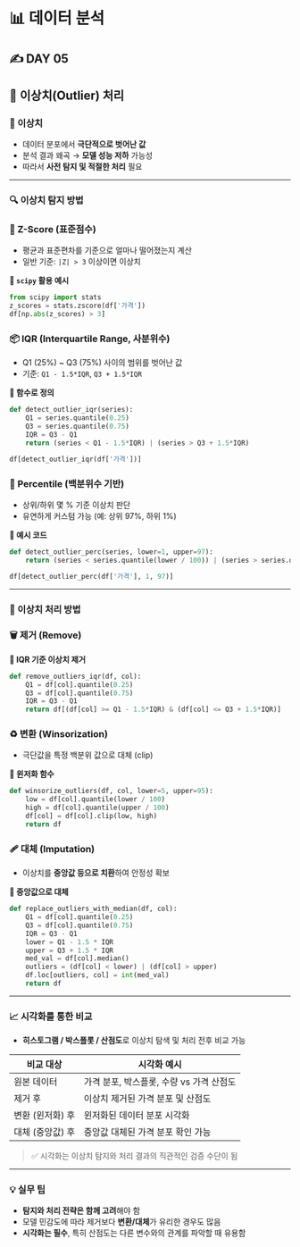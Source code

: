 # 📊 데이터 분석

## ✍️ DAY 05

## 🔧 이상치(Outlier) 처리

### 🎈 이상치

- 데이터 분포에서 **극단적으로 벗어난 값**
- 분석 결과 왜곡 → **모델 성능 저하** 가능성
- 따라서 **사전 탐지 및 적절한 처리** 필요

---

### 🔍 이상치 탐지 방법

### 🧮 Z-Score (표준점수)

- 평균과 표준편차를 기준으로 얼마나 떨어졌는지 계산
- 일반 기준: `|Z| > 3` 이상이면 이상치

**📝 `scipy` 활용 예시**

```python
from scipy import stats
z_scores = stats.zscore(df['가격'])
df[np.abs(z_scores) > 3]
```

### 📦 IQR (Interquartile Range, 사분위수)

- Q1 (25%) ~ Q3 (75%) 사이의 범위를 벗어난 값
- 기준: `Q1 - 1.5*IQR`, `Q3 + 1.5*IQR`

**📝 함수로 정의**

```python
def detect_outlier_iqr(series):
    Q1 = series.quantile(0.25)
    Q3 = series.quantile(0.75)
    IQR = Q3 - Q1
    return (series < Q1 - 1.5*IQR) | (series > Q3 + 1.5*IQR)

df[detect_outlier_iqr(df['가격'])]
```

### 💯 Percentile (백분위수 기반)

- 상위/하위 몇 % 기준 이상치 판단
- 유연하게 커스텀 가능 (예: 상위 97%, 하위 1%)

**📝 예시 코드**

```python
def detect_outlier_perc(series, lower=1, upper=97):
    return (series < series.quantile(lower / 100)) | (series > series.quantile(upper / 100))

df[detect_outlier_perc(df['가격'], 1, 97)]
```

---

### 🧰 이상치 처리 방법

### 🗑️ 제거 (Remove)

**📝 IQR 기준 이상치 제거**

```python
def remove_outliers_iqr(df, col):
    Q1 = df[col].quantile(0.25)
    Q3 = df[col].quantile(0.75)
    IQR = Q3 - Q1
    return df[(df[col] >= Q1 - 1.5*IQR) & (df[col] <= Q3 + 1.5*IQR)]
```

### ♻️ 변환 (Winsorization)

- 극단값을 특정 백분위 값으로 대체 (clip)

**📝 윈저화 함수**

```python
def winsorize_outliers(df, col, lower=5, upper=95):
    low = df[col].quantile(lower / 100)
    high = df[col].quantile(upper / 100)
    df[col] = df[col].clip(low, high)
    return df
```

### 🩹 대체 (Imputation)

- 이상치를 **중앙값 등으로 치환**하여 안정성 확보

**📝 중앙값으로 대체**

```python
def replace_outliers_with_median(df, col):
    Q1 = df[col].quantile(0.25)
    Q3 = df[col].quantile(0.75)
    IQR = Q3 - Q1
    lower = Q1 - 1.5 * IQR
    upper = Q3 + 1.5 * IQR
    med_val = df[col].median()
    outliers = (df[col] < lower) | (df[col] > upper)
    df.loc[outliers, col] = int(med_val)
    return df
```

---

### 📈 시각화를 통한 비교

- **히스토그램 / 박스플롯 / 산점도**로 이상치 탐색 및 처리 전후 비교 가능

| 비교 대상 | 시각화 예시 |
| --- | --- |
| 원본 데이터 | 가격 분포, 박스플롯, 수량 vs 가격 산점도 |
| 제거 후 | 이상치 제거된 가격 분포 및 산점도 |
| 변환 (윈저화) 후 | 윈저화된 데이터 분포 시각화 |
| 대체 (중앙값) 후 | 중앙값 대체된 가격 분포 확인 가능 |

> ✅ 시각화는 이상치 탐지와 처리 결과의 직관적인 검증 수단이 됨
> 

---

### 💡 실무 팁

- **탐지와 처리 전략은 함께 고려**해야 함
- 모델 민감도에 따라 제거보다 **변환/대체**가 유리한 경우도 많음
- **시각화는 필수**, 특히 산점도는 다른 변수와의 관계를 파악할 때 유용함
